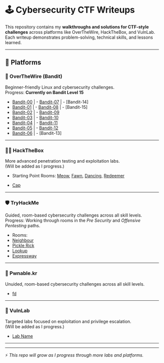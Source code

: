 # 🕹️ Cybersecurity CTF Writeups  

This repository contains my **walkthroughs and solutions for CTF-style challenges** across platforms like OverTheWire, HackTheBox, and VulnLab.  
Each writeup demonstrates problem-solving, technical skills, and lessons learned.  

---

## 📌 Platforms  

### 🔐 OverTheWire (Bandit)  
Beginner-friendly Linux and cybersecurity challenges.  
Progress: **Currently on Bandit Level 15**  

- [Bandit-00](OverTheWire/Bandit/Bandit-00.md)               |   - [Bandit-07](OverTheWire/Bandit/Bandit-07.md)        |  - [Bandit-14]
- [Bandit-01](OverTheWire/Bandit/Bandit-01.md)                |  - [Bandit-08](OverTheWire/Bandit/Bandit-08.md)                 |  - [Bandit-15]
- [Bandit-02](OverTheWire/Bandit/Bandit-02.md)                 | - [Bandit-09](OverTheWire/Bandit/Bandit-09.md) 
- [Bandit-03](OverTheWire/Bandit/Bandit-03.md)                 | - [Bandit-10](OverTheWire/Bandit/Bandit-10.md)
- [Bandit-04](OverTheWire/Bandit/Bandit-04.md)                |  - [Bandit-11](OverTheWire/Bandit/Bandit-11.md) 
- [Bandit-05](OverTheWire/Bandit/Bandit-05.md)                |  - [Bandit-12](OverTheWire/Bandit/Bandit-12.md)
- [Bandit-06](OverTheWire/Bandit/Bandit-06.md)                | - [Bandit-13]                



---

### 🏴‍☠️ HackTheBox  
More advanced penetration testing and exploitation labs.  
(Will be added as I progress.)  

- Starting Point Rooms: [Meow](https://github.com/SDSteele/Cybersecurity-CTFs/blob/main/HackTheBox/meow.md), [Fawn](https://github.com/SDSteele/Cybersecurity-CTFs/blob/main/HackTheBox/fawn.md), [Dancing](https://github.com/SDSteele/Cybersecurity-CTFs/blob/main/HackTheBox/Dancing.md), [Redeemer](https://github.com/SDSteele/Cybersecurity-CTFs/blob/main/HackTheBox/Redeemer.md)

 - [Cap](https://github.com/SDSteele/Cybersecurity-CTFs/blob/main/HackTheBox/Cap.md)
---

### 🛡️ TryHackMe  
Guided, room-based cybersecurity challenges across all skill levels.  
Progress: Working through rooms in the *Pre Security* and *Offensive Pentesting* paths.  

- Rooms:
- [Neighbour](https://github.com/SDSteele/Cybersecurity-CTFs/blob/main/TryHackMe/Neighbour.md)
- [Pickle Rick](https://github.com/SDSteele/Cybersecurity-CTFs/blob/main/TryHackMe/Pickle%20Rick.md)
- [Lookup](https://github.com/SDSteele/Cybersecurity-CTFs/blob/main/TryHackMe/Lookup.md)
- [Expressway](https://github.com/SDSteele/Cybersecurity-CTFs/blob/main/HackTheBox/expressway.md)
---

### 🩻 Pwnable.kr
Unuided, room-based cybersecurity challenges across all skill levels.  

- [fd](https://github.com/SDSteele/Cybersecurity-CTFs/edit/main/pwnable.kr/fd.md)

---

### 🧪 VulnLab  
Targeted labs focused on exploitation and privilege escalation.  
(Will be added as I progress.)  

- [Lab Name](VulnLab/Lab-Name.md)

---

---



⚡ *This repo will grow as I progress through more labs and platforms.*  
